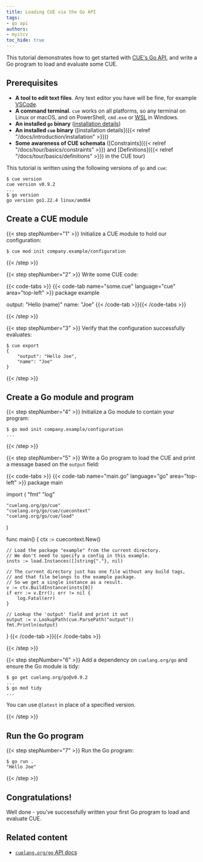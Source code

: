 ```yaml
---
title: Loading CUE via the Go API
tags:
- go api
authors:
- myitcv
toc_hide: true
---
```


This tutorial demonstrates how to get started with [CUE's Go
API](https://pkg.go.dev/cuelang.org/go), and write a Go program to load and
evaluate some CUE.

## Prerequisites

- **A tool to edit text files**. Any text editor you have will be fine, for
  example [VSCode](https://code.visualstudio.com/).
- **A command terminal**. `cue` works on all platforms, so any terminal on Linux
  or macOS, and on PowerShell, `cmd.exe` or
  [WSL](https://learn.microsoft.com/en-us/windows/wsl/install) in Windows.
- **An installed `go` binary**
  ([installation details](https://go.dev/doc/install))
- **An installed `cue` binary**
  ([installation details]({{< relref "/docs/introduction/installation" >}}))
- **Some awareness of CUE schemata**
  ([Constraints]({{< relref "/docs/tour/basics/constraints" >}}) and
   [Definitions]({{< relref "/docs/tour/basics/definitions" >}}) in the CUE tour)

This tutorial is written using the following versions of `go` and `cue`:

```text { title="TERMINAL" codeToCopy="Y3VlIHZlcnNpb24KZ28gdmVyc2lvbg==" }
$ cue version
cue version v0.9.2
...
$ go version
go version go1.22.4 linux/amd64
```

## Create a CUE module

{{< step stepNumber="1" >}}
Initialize a CUE module to hold our configuration:

```text { title="TERMINAL" codeToCopy="Y3VlIG1vZCBpbml0IGNvbXBhbnkuZXhhbXBsZS9jb25maWd1cmF0aW9u" }
$ cue mod init company.example/configuration
```

{{< /step >}}

{{< step stepNumber="2" >}}
Write some CUE code:

{{< code-tabs >}}
{{< code-tab name="some.cue" language="cue" area="top-left" >}}
package example

output: "Hello \(name)"
name:   "Joe"
{{< /code-tab >}}{{< /code-tabs >}}

{{< /step >}}

{{< step stepNumber="3" >}}
Verify that the configuration successfully evaluates:

```text { title="TERMINAL" codeToCopy="Y3VlIGV4cG9ydA==" }
$ cue export
{
    "output": "Hello Joe",
    "name": "Joe"
}
```

{{< /step >}}

## Create a Go module and program

{{< step stepNumber="4" >}}
Initialize a Go module to contain your program:

```text { title="TERMINAL" codeToCopy="Z28gbW9kIGluaXQgY29tcGFueS5leGFtcGxlL2NvbmZpZ3VyYXRpb24=" }
$ go mod init company.example/configuration
...
```

{{< /step >}}

{{< step stepNumber="5" >}}
Write a Go program to load the CUE and print a message based on the `output`
field:

{{< code-tabs >}}
{{< code-tab name="main.go" language="go" area="top-left" >}}
package main

import (
	"fmt"
	"log"

	"cuelang.org/go/cue"
	"cuelang.org/go/cue/cuecontext"
	"cuelang.org/go/cue/load"
)

func main() {
	ctx := cuecontext.New()

	// Load the package "example" from the current directory.
	// We don't need to specify a config in this example.
	insts := load.Instances([]string{"."}, nil)

	// The current directory just has one file without any build tags,
	// and that file belongs to the example package.
	// So we get a single instance as a result.
	v := ctx.BuildInstance(insts[0])
	if err := v.Err(); err != nil {
		log.Fatal(err)
	}

	// Lookup the 'output' field and print it out
	output := v.LookupPath(cue.ParsePath("output"))
	fmt.Println(output)
}
{{< /code-tab >}}{{< /code-tabs >}}

{{< /step >}}

{{< step stepNumber="6" >}}
Add a dependency on `cuelang.org/go` and ensure the Go module is tidy:

```text { title="TERMINAL" codeToCopy="Z28gZ2V0IGN1ZWxhbmcub3JnL2dvQHYwLjkuMgpnbyBtb2QgdGlkeQ==" }
$ go get cuelang.org/go@v0.9.2
...
$ go mod tidy
...
```

You can use `@latest` in place of a specified version.

{{< /step >}}

## Run the Go program

{{< step stepNumber="7" >}}
Run the Go program:

```text { title="TERMINAL" codeToCopy="Z28gcnVuIC4=" }
$ go run .
"Hello Joe"
```

{{< /step >}}

## Congratulations!

Well done - you've successfully written your first Go program to load and
evaluate CUE.

## Related content

- [`cuelang.org/go` API docs](https://pkg.go.dev/cuelang.org/go)
